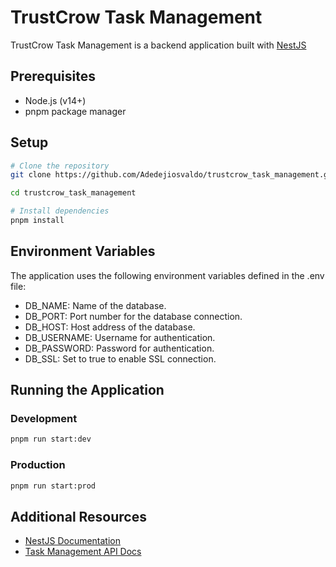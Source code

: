 # TrustCrow Task Management

TrustCrow Task Management is a backend application built with [NestJS](https://nestjs.com/)

## Prerequisites

- Node.js (v14+)
- pnpm package manager

## Setup

```bash
# Clone the repository
git clone https://github.com/Adedejiosvaldo/trustcrow_task_management.git

cd trustcrow_task_management

# Install dependencies
pnpm install
```

## Environment Variables

The application uses the following environment variables defined in the .env file:

- DB_NAME: Name of the database.
- DB_PORT: Port number for the database connection.
- DB_HOST: Host address of the database.
- DB_USERNAME: Username for authentication.
- DB_PASSWORD: Password for authentication.
- DB_SSL: Set to true to enable SSL connection.

## Running the Application

### Development

```bash
pnpm run start:dev
```

### Production

```bash
pnpm run start:prod
```

## Additional Resources

- [NestJS Documentation](https://docs.nestjs.com)
- [Task Management API Docs](https://documenter.getpostman.com/view/28957165/2sAYdkFnw9)
